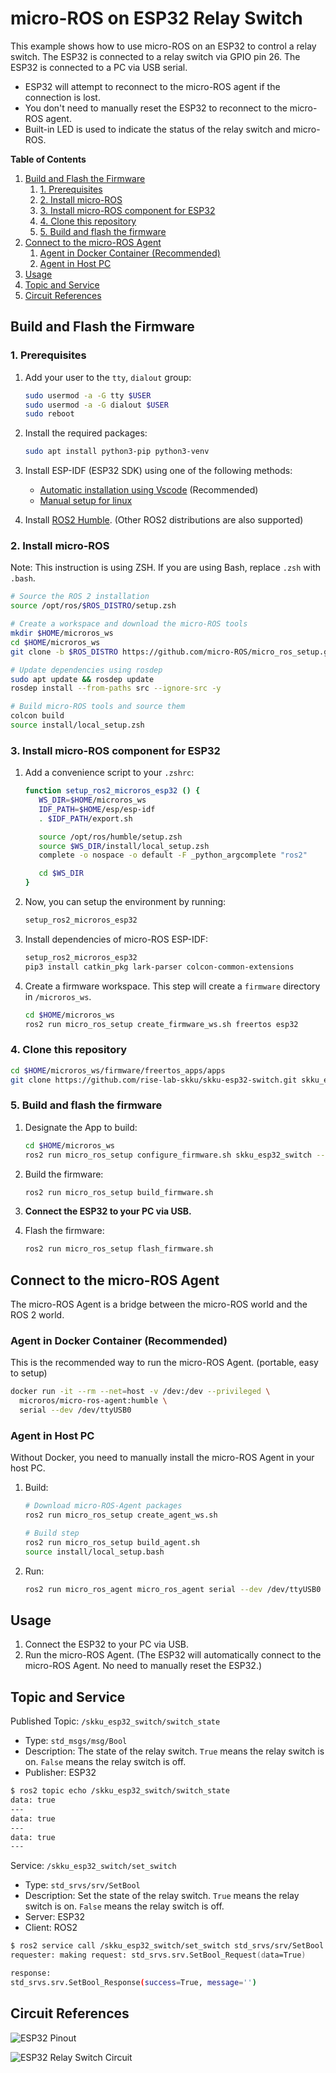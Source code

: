 # micro-ROS on ESP32 Relay Switch

This example shows how to use micro-ROS on an ESP32 to control a relay switch. The ESP32 is connected to a relay switch via GPIO pin 26. The ESP32 is connected to a PC via USB serial.

- ESP32 will attempt to reconnect to the micro-ROS agent if the connection is lost.
- You don't need to manually reset the ESP32 to reconnect to the micro-ROS agent.
- Built-in LED is used to indicate the status of the relay switch and micro-ROS.

**Table of Contents**

1. [Build and Flash the Firmware](#build-and-flash-the-firmware)
   1. [1. Prerequisites](#1-prerequisites)
   2. [2. Install micro-ROS](#2-install-micro-ros)
   3. [3. Install micro-ROS component for ESP32](#3-install-micro-ros-component-for-esp32)
   4. [4. Clone this repository](#4-clone-this-repository)
   5. [5. Build and flash the firmware](#5-build-and-flash-the-firmware)
2. [Connect to the micro-ROS Agent](#connect-to-the-micro-ros-agent)
   1. [Agent in Docker Container (Recommended)](#agent-in-docker-container-recommended)
   2. [Agent in Host PC](#agent-in-host-pc)
3. [Usage](#usage)
4. [Topic and Service](#topic-and-service)
5. [Circuit References](#circuit-references)

## Build and Flash the Firmware

### 1. Prerequisites

1. Add your user to the `tty`, `dialout` group:

   ```zsh
   sudo usermod -a -G tty $USER
   sudo usermod -a -G dialout $USER
   sudo reboot
   ```

2. Install the required packages:

   ```zsh
   sudo apt install python3-pip python3-venv
   ```

3. Install ESP-IDF (ESP32 SDK) using one of the following methods:

   - [Automatic installation using Vscode](https://github.com/espressif/vscode-esp-idf-extension/blob/master/docs/tutorial/install.md) (Recommended)
   - [Manual setup for linux](https://docs.espressif.com/projects/esp-idf/en/latest/esp32/get-started/linux-macos-setup.html)

4. Install [ROS2 Humble](https://docs.ros.org/en/humble/Installation/Ubuntu-Install-Debians.html). (Other ROS2 distributions are also supported)

### 2. Install micro-ROS

Note: This instruction is using ZSH. If you are using Bash, replace `.zsh` with `.bash`.

```zsh
# Source the ROS 2 installation
source /opt/ros/$ROS_DISTRO/setup.zsh

# Create a workspace and download the micro-ROS tools
mkdir $HOME/microros_ws
cd $HOME/microros_ws
git clone -b $ROS_DISTRO https://github.com/micro-ROS/micro_ros_setup.git src/micro_ros_setup

# Update dependencies using rosdep
sudo apt update && rosdep update
rosdep install --from-paths src --ignore-src -y

# Build micro-ROS tools and source them
colcon build
source install/local_setup.zsh
```

### 3. Install micro-ROS component for ESP32

1. Add a convenience script to your `.zshrc`:

   ```zsh
   function setup_ros2_microros_esp32 () {
      WS_DIR=$HOME/microros_ws
      IDF_PATH=$HOME/esp/esp-idf
      . $IDF_PATH/export.sh

      source /opt/ros/humble/setup.zsh
      source $WS_DIR/install/local_setup.zsh
      complete -o nospace -o default -F _python_argcomplete "ros2"

      cd $WS_DIR
   }
   ```

2. Now, you can setup the environment by running:

   ```zsh
   setup_ros2_microros_esp32
   ```

3. Install dependencies of micro-ROS ESP-IDF:

   ```zsh
   setup_ros2_microros_esp32
   pip3 install catkin_pkg lark-parser colcon-common-extensions
   ```

4. Create a firmware workspace. This step will create a `firmware` directory in `/microros_ws`.

   ```zsh
   cd $HOME/microros_ws
   ros2 run micro_ros_setup create_firmware_ws.sh freertos esp32
   ```

### 4. Clone this repository

```zsh
cd $HOME/microros_ws/firmware/freertos_apps/apps
git clone https://github.com/rise-lab-skku/skku-esp32-switch.git skku_esp32_switch
```

### 5. Build and flash the firmware

1. Designate the App to build:

   ```zsh
   cd $HOME/microros_ws
   ros2 run micro_ros_setup configure_firmware.sh skku_esp32_switch --transport serial
   ```

2. Build the firmware:

   ```zsh
   ros2 run micro_ros_setup build_firmware.sh
   ```

3. **Connect the ESP32 to your PC via USB.**
4. Flash the firmware:

   ```zsh
   ros2 run micro_ros_setup flash_firmware.sh
   ```

## Connect to the micro-ROS Agent

The micro-ROS Agent is a bridge between the micro-ROS world and the ROS 2 world.

### Agent in Docker Container (Recommended)

This is the recommended way to run the micro-ROS Agent. (portable, easy to setup)

```zsh
docker run -it --rm --net=host -v /dev:/dev --privileged \
  microros/micro-ros-agent:humble \
  serial --dev /dev/ttyUSB0
```

### Agent in Host PC

Without Docker, you need to manually install the micro-ROS Agent in your host PC.

1. Build:

   ```zsh
   # Download micro-ROS-Agent packages
   ros2 run micro_ros_setup create_agent_ws.sh

   # Build step
   ros2 run micro_ros_setup build_agent.sh
   source install/local_setup.bash
   ```

2. Run:

   ```zsh
   ros2 run micro_ros_agent micro_ros_agent serial --dev /dev/ttyUSB0
   ```

## Usage

1. Connect the ESP32 to your PC via USB.
2. Run the micro-ROS Agent. (The ESP32 will automatically connect to the micro-ROS Agent. No need to manually reset the ESP32.)

## Topic and Service

Published Topic: `/skku_esp32_switch/switch_state`

- Type: `std_msgs/msg/Bool`
- Description: The state of the relay switch. `True` means the relay switch is on. `False` means the relay switch is off.
- Publisher: ESP32

```zsh
$ ros2 topic echo /skku_esp32_switch/switch_state
data: true
---
data: true
---
data: true
---
```

Service: `/skku_esp32_switch/set_switch`

- Type: `std_srvs/srv/SetBool`
- Description: Set the state of the relay switch. `True` means the relay switch is on. `False` means the relay switch is off.
- Server: ESP32
- Client: ROS2

```zsh
$ ros2 service call /skku_esp32_switch/set_switch std_srvs/srv/SetBool "data: true"
requester: making request: std_srvs.srv.SetBool_Request(data=True)

response:
std_srvs.srv.SetBool_Response(success=True, message='')
```

## Circuit References

![ESP32 Pinout](https://i0.wp.com/randomnerdtutorials.com/wp-content/uploads/2018/08/ESP32-DOIT-DEVKIT-V1-Board-Pinout-36-GPIOs-updated.jpg?w=750&quality=100&strip=all&ssl=1)

![ESP32 Relay Switch Circuit](https://i0.wp.com/randomnerdtutorials.com/wp-content/uploads/2019/12/relay-esp32-wiring.png?resize=1024%2C662&quality=100&strip=all&ssl=1)
